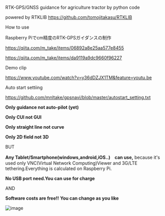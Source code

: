 RTK-GPS/GNSS guidance for agriculture tractor  by python code

powered by RTKLIB
https://github.com/tomojitakasu/RTKLIB

How to use

Raspberry Piでcm精度のRTK-GPSガイダンスの制作

https://qiita.com/m_take/items/06892a8e25aa577e8455

https://qiita.com/m_take/items/da9119a9dc9660f96227

Demo clip

https://www.youtube.com/watch?v=y36dDZJX1TM&feature=youtu.be

Auto start settiing

https://github.com/mnltake/gpsnavi/blob/master/autostart_setting.txt

**Only guidance not auto-pilot (yet)**

**Only CUI not GUI**

**Only straight line not curve** 

**Only 2D field not 3D**

BUT

**Any Tablet/Smartphone(windows,android,iOS..)　can use,** because it's used only VNC(Virtual Network Computing)Viewer and 3G/LTE tethering.Everything is calculated on Raspberry Pi.

**No USB port need.You can use for charge**

AND

**Software costs are free!!**
**You can change as you like**

![image](https://github.com/mnltake/gpsnavi/blob/master/image.png)
